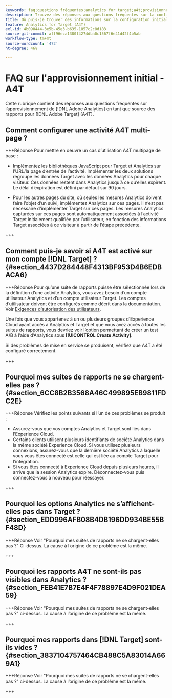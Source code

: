 ```yaml
---
keywords: faq;questions fréquentes;analytics for target;a4t;provisionnement;provisionnement;Adobe Experience Cloud
description: Trouvez des réponses aux questions fréquentes sur la configuration d’Analytics for [!DNL Target] (A4T), qui vous permet d’utiliser la création de rapports Analytics pour les activités  [!DNL Target] .
title: Où puis-je trouver des informations sur la configuration initiale d’A4T ?
feature: Analytics for Target (A4T)
exl-id: 4b098444-3e5b-45e3-b635-1857c2c8d183
source-git-commit: aff96eca1380f4274dba0c1567f6e41d42f4b5ab
workflow-type: tm+mt
source-wordcount: '472'
ht-degree: 46%

---
```


# FAQ sur l&#39;approvisionnement initial - A4T

Cette rubrique contient des réponses aux questions fréquentes sur l’approvisionnement de [!DNL Adobe Analytics] en tant que source des rapports pour [!DNL Adobe Target] (A4T).

## Comment configurer une activité A4T multi-page ?

+++Réponse
Pour mettre en oeuvre un cas d’utilisation A4T multipage de base :

* Implémentez les bibliothèques JavaScript pour Target et Analytics sur l’URL/la page d’entrée de l’activité. Implémenter les deux solutions regroupe les données Target avec les données Analytics pour chaque visiteur. Ces données restent dans Analytics jusqu’à ce qu’elles expirent. Le délai d’expiration est défini par défaut sur 90 jours.

* Pour les autres pages du site, où seules les mesures Analytics doivent faire l’objet d’un suivi, implémentez Analytics sur ces pages. Il n’est pas nécessaire d’implémenter Target sur ces pages. Les mesures Analytics capturées sur ces pages sont automatiquement associées à l’activité Target initialement qualifiée par l’utilisateur, en fonction des informations Target associées à ce visiteur à partir de l’étape précédente.

+++

## Comment puis-je savoir si A4T est activé sur mon compte [!DNL Target] ? {#section_4437D284448F4313BF953D4B6EDBACA6}

+++Réponse
Pour qu’une suite de rapports puisse être sélectionnée lors de la définition d’une activité Analytics, vous avez besoin d’un compte utilisateur Analytics et d’un compte utilisateur Target. Les comptes d’utilisateur doivent être configurés comme décrit dans la documentation. Voir [Exigences d’autorisation des utilisateurs](/help/main/c-integrating-target-with-mac/a4t/account-reqs.md#concept_4BC06CAB00BF46FF9362AFE98656B083).

Une fois que vous appartenez à un ou plusieurs groupes d’Experience Cloud ayant accès à Analytics et Target et que vous avez accès à toutes les suites de rapports, vous devriez voir l’option permettant de créer un test A/B à l’aide d’Analytics sous **[!UICONTROL Create Activity]**.

Si des problèmes de mise en service se produisent, vérifiez que A4T a été configuré correctement.

+++

## Pourquoi mes suites de rapports ne se chargent-elles pas ? {#section_6CC8B2B3568A46C499895EB9811FDC2E}

+++Réponse
Vérifiez les points suivants si l’un de ces problèmes se produit :

* Assurez-vous que vos comptes Analytics et Target sont liés dans l’Experience Cloud.
* Certains clients utilisent plusieurs identifiants de société Analytics dans la même société Experience Cloud. Si vous utilisez plusieurs connexions, assurez-vous que la dernière société Analytics à laquelle vous vous êtes connecté est celle qui est liée au compte Target pour l’intégration.
* Si vous êtes connecté à Experience Cloud depuis plusieurs heures, il arrive que la session Analytics expire. Déconnectez-vous puis connectez-vous à nouveau pour réessayer.

+++

## Pourquoi les options Analytics ne s’affichent-elles pas dans Target ? {#section_EDD996AFB08B4DB196DD934BE55BF48D}

+++Réponse
Voir &quot;Pourquoi mes suites de rapports ne se chargent-elles pas ?&quot; Ci-dessus. La cause à l’origine de ce problème est la même.

+++

## Pourquoi les rapports A4T ne sont-ils pas visibles dans Analytics ? {#section_FEB41E7B7E4F4F78897E4D9F021DEA59}

+++Réponse
Voir &quot;Pourquoi mes suites de rapports ne se chargent-elles pas ?&quot; ci-dessus. La cause à l’origine de ce problème est la même.

+++

## Pourquoi mes rapports dans [!DNL Target] sont-ils vides ? {#section_3837104757464CB488C5A83014A669A1}

+++Réponse
Voir &quot;Pourquoi mes suites de rapports ne se chargent-elles pas ?&quot; ci-dessus. La cause à l’origine de ce problème est la même.

+++
